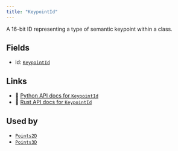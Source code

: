 ```yaml
---
title: "KeypointId"
---
```


A 16-bit ID representing a type of semantic keypoint within a class.

## Fields

* id: [`KeypointId`](../datatypes/keypoint_id.md)

## Links
 * 🐍 [Python API docs for `KeypointId`](https://ref.rerun.io/docs/python/HEAD/package/rerun/components/keypoint_id/)
 * 🦀 [Rust API docs for `KeypointId`](https://docs.rs/rerun/0.9.0-alpha.6/rerun/components/struct.KeypointId.html)


## Used by

* [`Points2D`](../archetypes/points2d.md)
* [`Points3D`](../archetypes/points3d.md)
